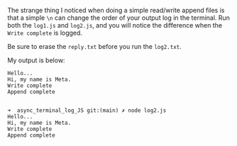 The strange thing I noticed when doing a simple read/write append files is that a simple `\n` can change the order of your output log in the terminal.
Run both the `log1.js` and `log2.js`, and you will notice the difference when the `Write complete` is logged.

Be sure to erase the `reply.txt` before you run the `log2.txt`.

My output is below:

```➜  async_terminal_log_JS git:(main) node log1.js
Hello...
Hi, my name is Meta.
Write complete
Append complete


➜  async_terminal_log_JS git:(main) ✗ node log2.js
Hello...
Hi, my name is Meta.
Write complete
Append complete
```
